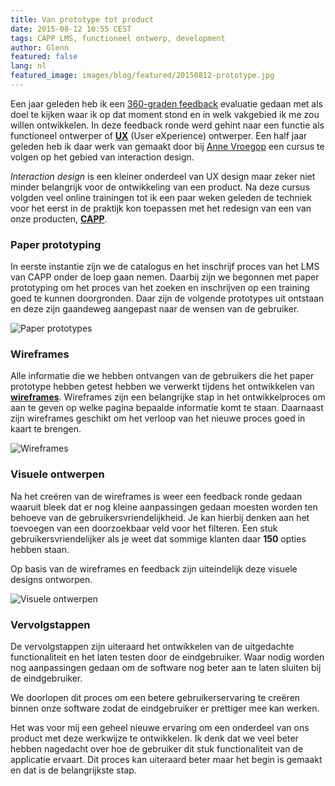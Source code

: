 ```yaml
---
title: Van prototype tot product
date: 2015-08-12 10:55 CEST
tags: CAPP LMS, functioneel ontwerp, development
author: Glenn
featured: false
lang: nl
featured_image: images/blog/featured/20150812-prototype.jpg
---
```


Een jaar geleden heb ik een [360-graden feedback](http://360feedback.io) evaluatie gedaan met als doel te kijken waar ik op dat moment stond en in welk vakgebied ik me zou willen ontwikkelen. In deze feedback ronde werd gehint naar een functie als functioneel ontwerper of __[UX](https://en.wikipedia.org/wiki/User_experience_design)__ (User eXperience) ontwerper. Een half jaar geleden heb ik daar werk van gemaakt door bij [Anne Vroegop](https://twitter.com/annevroegop) een cursus te volgen op het gebied van interaction design.

_Interaction design_ is een kleiner onderdeel van UX design maar zeker niet minder belangrijk voor de ontwikkeling van een product. Na deze cursus volgden veel online trainingen tot ik een paar weken geleden de techniek voor het eerst in de praktijk kon toepassen met het redesign van een van onze producten, __[CAPP](/capp-lms/)__.

### Paper prototyping

In eerste instantie zijn we de catalogus en het inschrijf proces van het LMS van CAPP onder de loep gaan nemen. Daarbij zijn we begonnen met paper prototyping om het proces van het zoeken en inschrijven op een training goed te kunnen doorgronden. Daar zijn de volgende prototypes uit ontstaan en deze zijn gaandeweg aangepast naar de wensen van de gebruiker.

![Paper prototypes](/images/blog/paper-prototypes.jpg)

### Wireframes

Alle informatie die we hebben ontvangen van de gebruikers die het paper prototype hebben getest hebben we verwerkt tijdens het ontwikkelen van __[wireframes](https://en.wikipedia.org/wiki/Website_wireframe)__. Wireframes zijn een belangrijke stap in het ontwikkelproces om aan te geven op welke pagina bepaalde informatie komt te staan. Daarnaast zijn wireframes geschikt om het verloop van het nieuwe proces goed in kaart te brengen.

![Wireframes](/images/blog/wireframes.jpg)

### Visuele ontwerpen

Na het creëren van de wireframes is weer een feedback ronde gedaan waaruit bleek dat er nog kleine aanpassingen gedaan moesten worden ten behoeve van de gebruikersvriendelijkheid. Je kan hierbij denken aan het toevoegen van een doorzoekbaar veld voor het filteren. Een stuk gebruikersvriendelijker als je weet dat sommige klanten daar __150__ opties hebben staan.

Op basis van de wireframes en feedback zijn uiteindelijk deze visuele designs ontworpen.

![Visuele ontwerpen](/images/blog/visual-designs.jpg)

### Vervolgstappen

De vervolgstappen zijn uiteraard het ontwikkelen van de uitgedachte functionaliteit en het laten testen door de eindgebruiker. Waar nodig worden nog aanpassingen gedaan om de software nog beter aan te laten sluiten bij de eindgebruiker.

We doorlopen dit proces om een betere gebruikerservaring te creëren binnen onze software zodat de eindgebruiker er prettiger mee kan werken.

Het was voor mij een geheel nieuwe ervaring om een onderdeel van ons product met deze werkwijze te ontwikkelen. Ik denk dat we veel beter hebben nagedacht over hoe de gebruiker dit stuk functionaliteit van de applicatie ervaart. Dit proces kan uiteraard beter maar het begin is gemaakt en dat is de belangrijkste stap.
